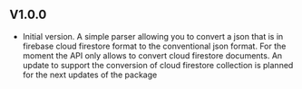 ## V1.0.0

- Initial version. A simple parser allowing you to convert a json that is in firebase cloud firestore format to the conventional json format.
  For the moment the API only allows to convert cloud firestore documents. An update to support the conversion of cloud firestore collection is planned for the next updates of the package
